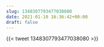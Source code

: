 ```yaml
---
slug: 1348307793477038080
date: 2021-01-10 16:36:42+00:00
draft: false
---
```


{{< tweet 1348307793477038080 >}}
